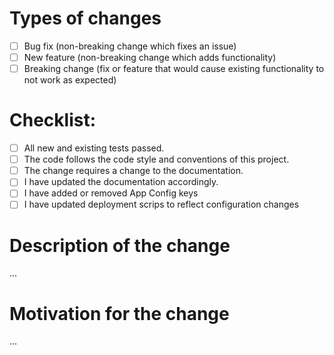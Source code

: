 # Types of changes
<!-- Please put an `x` (e.g. [x]) in all the boxes that apply: -->
- [ ] Bug fix (non-breaking change which fixes an issue)
- [ ] New feature (non-breaking change which adds functionality)
- [ ] Breaking change (fix or feature that would cause existing functionality to not work as expected)

# Checklist:
<!-- Please put an `x` (e.g. [x]) in all the boxes that apply: -->
- [ ] All new and existing tests passed.
- [ ] The code follows the code style and conventions of this project.
- [ ] The change requires a change to the documentation.
- [ ] I have updated the documentation accordingly.
- [ ] I have added or removed App Config keys
- [ ] I have updated deployment scrips to reflect configuration changes

# Description of the change
<!-- Please provide enough information so others can review your pull request -->
...

# Motivation for the change
<!-- Please explain the motivation for making this change -->
...
